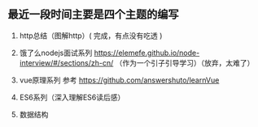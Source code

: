 

## 最近一段时间主要是四个主题的编写

1. http总结（图解http）( 完成，有点没有吃透 )

2. 饿了么nodejs面试系列  https://elemefe.github.io/node-interview/#/sections/zh-cn/
（作为一个引子引导学习）（放弃，太难了）

3. vue原理系列   参考  https://github.com/answershuto/learnVue

4. ES6系列（深入理解ES6读后感）

5. 数据结构
